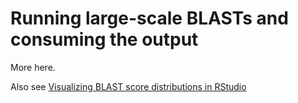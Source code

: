 # Running large-scale BLASTs and consuming the output

More here.

Also see [Visualizing BLAST score distributions in RStudio](visualizing-blast-scores-with-RStudio.html)

